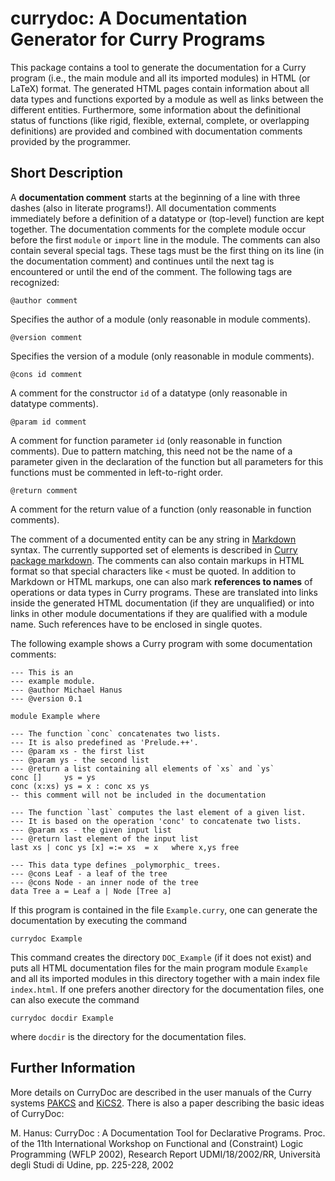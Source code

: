 currydoc: A Documentation Generator for Curry Programs
======================================================

This package contains a tool to generate
the documentation for a Curry program (i.e., the main module
and all its imported modules) in HTML (or LaTeX) format.
The generated HTML pages contain information about
all data types and functions exported by a module as well
as links between the different entities.
Furthermore, some information about the definitional status
of functions (like rigid, flexible, external, complete, or
overlapping definitions) are provided and combined with
documentation comments provided by the programmer.

Short Description
-----------------

A **documentation comment** starts at the beginning of a line
with three dashes (also in literate programs!).
All documentation comments immediately before a
definition of a datatype or (top-level) function are kept together.
The documentation comments for the complete module occur before
the first `module` or `import` line in the module.
The comments can also contain several special tags. These tags
must be the first thing on its line (in the documentation comment)
and continues until the next tag is encountered or until the
end of the comment. The following tags are recognized:

    @author comment

Specifies the author of a module (only reasonable in module comments).

    @version comment

Specifies the version of a module (only reasonable in module comments).

    @cons id comment

A comment for the constructor `id` of a datatype
(only reasonable in datatype comments).

    @param id comment

A comment for function parameter `id` (only reasonable in function
comments). Due to pattern matching, this need not be the name of a
parameter given in the declaration of the function but all parameters
for this functions must be commented in left-to-right order.

    @return comment

A comment for the return value of a function (only reasonable in function comments).

The comment of a documented entity can be any string in
[Markdown](http://en.wikipedia.org/wiki/Markdown) syntax.
The currently supported set of elements is described in
[Curry package markdown](https://github.com/curry-packages/markdown/blob/master/docs/markdown-syntax.md).
The comments can also contain markups in HTML format
so that special characters like `<` must be quoted.
In addition to Markdown or HTML markups,
one can also mark **references to names** of operations or data types
in Curry programs. These are translated into links inside
the generated HTML documentation (if they are unqualified) or into links
in other module documentations if they are qualified with a module name.
Such references have to be enclosed in single quotes.

The following example shows a Curry program with some
documentation comments:

    --- This is an
    --- example module.
    --- @author Michael Hanus
    --- @version 0.1
    
    module Example where
    
    --- The function `conc` concatenates two lists.
    --- It is also predefined as 'Prelude.++'.
    --- @param xs - the first list
    --- @param ys - the second list
    --- @return a list containing all elements of `xs` and `ys`
    conc []     ys = ys
    conc (x:xs) ys = x : conc xs ys
    -- this comment will not be included in the documentation
    
    --- The function `last` computes the last element of a given list.
    --- It is based on the operation 'conc' to concatenate two lists.
    --- @param xs - the given input list
    --- @return last element of the input list
    last xs | conc ys [x] =:= xs  = x   where x,ys free
    
    --- This data type defines _polymorphic_ trees.
    --- @cons Leaf - a leaf of the tree
    --- @cons Node - an inner node of the tree
    data Tree a = Leaf a | Node [Tree a]
  
If this program is contained in the file `Example.curry`,
one can generate the documentation by executing the command

    currydoc Example

This command creates the directory `DOC_Example` (if it does not exist)
and puts all HTML documentation files for the main program module
`Example` and all its imported modules in this directory together with
a main index file `index.html`.
If one prefers another directory for the documentation files,
one can also execute the command

    currydoc docdir Example

where `docdir` is the directory for the documentation files.


Further Information
-------------------

More details on CurryDoc are described in the user manuals of the Curry systems
[PAKCS](https://www.informatik.uni-kiel.de/~pakcs/) and
[KiCS2](https://www-ps.informatik.uni-kiel.de/kics2/).
There is also a paper describing the basic ideas of CurryDoc:

M. Hanus:
CurryDoc : A Documentation Tool for Declarative Programs.
Proc. of the 11th International Workshop on Functional and (Constraint)
Logic Programming (WFLP 2002),
Research Report UDMI/18/2002/RR, Università degli Studi di Udine,
pp. 225-228, 2002 
